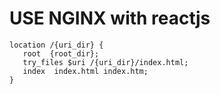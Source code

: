 # USE NGINX with reactjs

```
location /{uri_dir} {
   root  {root_dir};   
   try_files $uri /{uri_dir}/index.html;
   index  index.html index.htm; 
}
```
